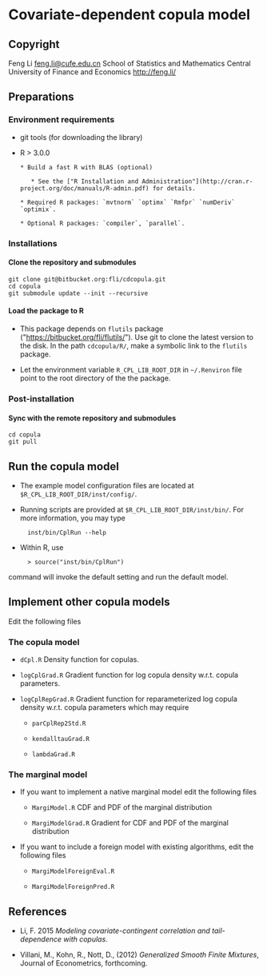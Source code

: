 # Covariate-dependent copula model

## Copyright

Feng Li  <feng.li@cufe.edu.cn>
School of Statistics and Mathematics
Central University of Finance and Economics
http://feng.li/

## Preparations

### Environment requirements

* git tools (for downloading the library)

* R > 3.0.0

      * Build a fast R with BLAS (optional)

         * See the ["R Installation and Administration"](http://cran.r-project.org/doc/manuals/R-admin.pdf) for details.

      * Required R packages: `mvtnorm` `optimx` `Rmfpr` `numDeriv` `optimix`.

      * Optional R packages: `compiler`, `parallel`.

### Installations

#### Clone the repository and submodules

    git clone git@bitbucket.org:fli/cdcopula.git
    cd copula
    git submodule update --init --recursive

#### Load the package to R


* This package depends on `flutils` package ("https://bitbucket.org/fli/flutils/"). Use git to
  clone the latest version to the disk. In the path `cdcopula/R/`, make a symbolic link to
  the `flutils` package.

* Let the environment variable `R_CPL_LIB_ROOT_DIR` in `~/.Renviron` file point to the
  root directory of the the package.

### Post-installation

#### Sync with the remote repository and submodules

    cd copula
    git pull

## Run the copula model

* The example model configuration files are located at `$R_CPL_LIB_ROOT_DIR/inst/config/`.

* Running scripts are provided at `$R_CPL_LIB_ROOT_DIR/inst/bin/`.  For more information,
  you may type

        inst/bin/CplRun --help

* Within R, use

        > source("inst/bin/CplRun")

command will invoke the default setting and run the default model.

## Implement other copula models

Edit the following files

### The copula model

* `dCpl.R` Density function for copulas.

* `logCplGrad.R` Gradient function for log copula density w.r.t. copula parameters.

* `logCplRepGrad.R` Gradient function for reparameterized log copula density w.r.t. copula
parameters which may require

  * `parCplRep2Std.R`

  * `kendalltauGrad.R`

  * `lambdaGrad.R`

### The marginal model

* If you want to implement a native marginal model edit the following files

  * `MargiModel.R` CDF and PDF of the marginal distribution

  * `MargiModelGrad.R` Gradient for CDF and PDF of the marginal distribution

* If you want to include a foreign model with existing algorithms, edit the following
files


  * `MargiModelForeignEval.R`

  * `MargiModelForeignPred.R`

## References

* Li, F. 2015 _Modeling covariate-contingent correlation and tail-dependence with copulas_.

* Villani, M., Kohn, R., Nott, D., (2012) _Generalized Smooth Finite Mixtures_, Journal of Econometrics, forthcoming.
